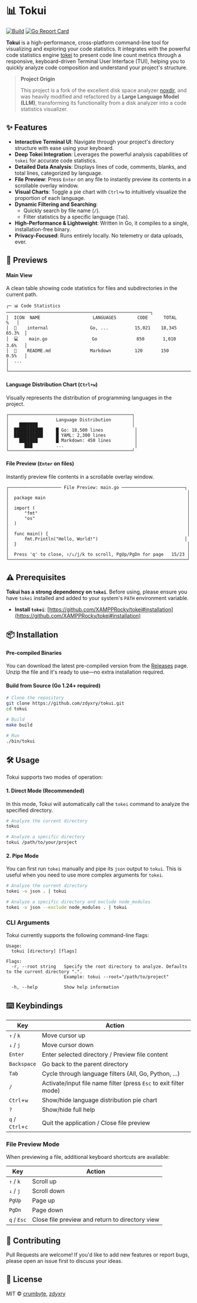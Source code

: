 # 📊 Tokui

[![Build](https://github.com/zdyxry/tokui/actions/workflows/build.yml/badge.svg)](https://github.com/zdyxry/tokui/actions/workflows/build.yml)
[![Go Report Card](https://goreportcard.com/badge/github.com/zdyxry/tokui)](https://goreportcard.com/report/github.com/zdyxry/tokui)

**Tokui** is a high-performance, cross-platform command-line tool for visualizing and exploring your code statistics. It integrates with the powerful code statistics engine [tokei](https://github.com/XAMPPRocky/tokei) to present code line count metrics through a responsive, keyboard-driven Terminal User Interface (TUI), helping you to quickly analyze code composition and understand your project's structure.

> **Project Origin**
>
> This project is a fork of the excellent disk space analyzer [noxdir](https://github.com/crumbyte/noxdir), and was heavily modified and refactored by a **Large Language Model (LLM)**, transforming its functionality from a disk analyzer into a code statistics visualizer.

## ✨ Features

- **Interactive Terminal UI**: Navigate through your project's directory structure with ease using your keyboard.
- **Deep Tokei Integration**: Leverages the powerful analysis capabilities of `tokei` for accurate code statistics.
- **Detailed Data Analysis**: Displays lines of code, comments, blanks, and total lines, categorized by language.
- **File Preview**: Press `Enter` on any file to instantly preview its contents in a scrollable overlay window.
- **Visual Charts**: Toggle a pie chart with `Ctrl+w` to intuitively visualize the proportion of each language.
- **Dynamic Filtering and Searching**:
  - Quickly search by file name (`/`).
  - Filter statistics by a specific language (`Tab`).
- **High-Performance & Lightweight**: Written in Go, it compiles to a single, installation-free binary.
- **Privacy-Focused**: Runs entirely locally. No telemetry or data uploads, ever.

## 📸 Previews

#### Main View
A clean table showing code statistics for files and subdirectories in the current path.
```
┌─ 📊 Code Statistics ───────────────────────────────────────────────────────┐
│  ICON  NAME                    LANGUAGES        CODE      TOTAL         %   │
│  📂    internal                Go, ...          15,021    18,345    65.3%  │
│  💻    main.go                 Go               850       1,010     3.6%   │
│  📜    README.md               Markdown         120       150       0.5%   │
│  ...                                                                        │
└─────────────────────────────────────────────────────────────────────────────┘
```

#### Language Distribution Chart (`Ctrl+w`)
Visually represents the distribution of programming languages in the project.
```
┌───────────────────────────────────────────────┐
│                  Language Distribution        │
│    ███████                                    │
│  ███████████     █ Go: 18,500 lines            │
│  ███████████     █ YAML: 2,300 lines           │
│    ███████       █ Markdown: 450 lines         │
│      ███         ...                           │
└───────────────────────────────────────────────┘
```

#### File Preview (`Enter` on files)
Instantly preview file contents in a scrollable overlay window.
```
┌──────────────────── File Preview: main.go ────────────────────────┐
│                                                                    │
│  package main                                                      │
│                                                                    │
│  import (                                                          │
│      "fmt"                                                         │
│      "os"                                                          │
│  )                                                                 │
│                                                                    │
│  func main() {                                                     │
│      fmt.Println("Hello, World!")                                 │
│  }                                                                 │
│                                                                    │
│  Press 'q' to close, ↑/↓/j/k to scroll, PgUp/PgDn for page   15/23 │
└────────────────────────────────────────────────────────────────────┘
```

## ⚠️ Prerequisites

**Tokui has a strong dependency on `tokei`**. Before using, please ensure you have `tokei` installed and added to your system's `PATH` environment variable.

- **Install `tokei`**: [https://github.com/XAMPPRocky/tokei#installation](https://github.com/XAMPPRocky/tokei#installation)

## 📦 Installation

#### Pre-compiled Binaries
You can download the latest pre-compiled version from the [Releases](https://github.com/zdyxry/tokui/releases) page. Unzip the file and it's ready to use—no extra installation required.

#### Build from Source (Go 1.24+ required)
```bash
# Clone the repository
git clone https://github.com/zdyxry/tokui.git
cd tokui

# Build
make build

# Run
./bin/tokui
```

## 🛠️ Usage

Tokui supports two modes of operation:

#### 1. Direct Mode (Recommended)
In this mode, Tokui will automatically call the `tokei` command to analyze the specified directory.

```bash
# Analyze the current directory
tokui

# Analyze a specific directory
tokui /path/to/your/project
```

#### 2. Pipe Mode
You can first run `tokei` manually and pipe its `json` output to `tokui`. This is useful when you need to use more complex arguments for `tokei`.

```bash
# Analyze the current directory
tokei -o json . | tokui

# Analyze a specific directory and exclude node_modules
tokei -o json --exclude node_modules . | tokui
```

### CLI Arguments

Tokui currently supports the following command-line flags:

```
Usage:
  tokui [directory] [flags]

Flags:
  -r, --root string   Specify the root directory to analyze. Defaults to the current directory ".".
                      Example: tokui --root="/path/to/project"

  -h, --help          Show help information
```

## ⌨️ Keybindings

| Key                 | Action                                                              |
| ------------------- | ------------------------------------------------------------------- |
| `↑` / `k`           | Move cursor up                                                      |
| `↓` / `j`           | Move cursor down                                                    |
| `Enter`             | Enter selected directory / Preview file content                    |
| `Backspace`         | Go back to the parent directory                                     |
| `Tab`               | Cycle through language filters (All, Go, Python, ...)               |
| `/`                 | Activate/input file name filter (press `Esc` to exit filter mode)   |
| `Ctrl`+`w`          | Show/hide language distribution pie chart                         |
| `?`                 | Show/hide full help                                                 |
| `q` / `Ctrl`+`c`    | Quit the application / Close file preview                          |

### File Preview Mode

When previewing a file, additional keyboard shortcuts are available:

| Key                 | Action                                                              |
| ------------------- | ------------------------------------------------------------------- |
| `↑` / `k`           | Scroll up                                                           |
| `↓` / `j`           | Scroll down                                                         |
| `PgUp`              | Page up                                                             |
| `PgDn`              | Page down                                                           |
| `q` / `Esc`         | Close file preview and return to directory view                    |

## 🤝 Contributing

Pull Requests are welcome! If you'd like to add new features or report bugs, please open an issue first to discuss your ideas.

## 📝 License

MIT © [crumbyte](https://github.com/crumbyte), [zdyxry](https://github.com/zdyxry)